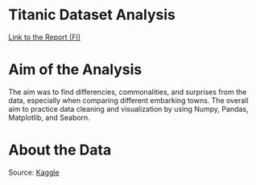 # Titanic Dataset Analysis

[Link to the Report (FI)](titanic_raportti.ipynb)

# Aim of the Analysis
The aim was to find differencies, commonalities, and surprises from the data, especially when comparing different embarking towns.
The overall aim to practice data cleaning and visualization by using Numpy, Pandas, Matplotlib, and Seaborn.

# About the Data
Source: [Kaggle](https://www.kaggle.com/datasets/yasserh/titanic-dataset)
